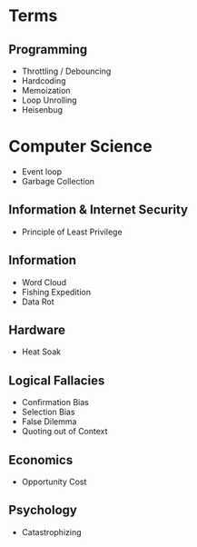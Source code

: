 # Terms

## Programming

- Throttling / Debouncing
- Hardcoding
- Memoization
- Loop Unrolling
- Heisenbug

# Computer Science

- Event loop
- Garbage Collection

## Information & Internet Security

- Principle of Least Privilege

## Information

- Word Cloud
- Fishing Expedition
- Data Rot

## Hardware

- Heat Soak

## Logical Fallacies

- Confirmation Bias
- Selection Bias
- False Dilemma
- Quoting out of Context

## Economics

- Opportunity Cost

## Psychology

- Catastrophizing
